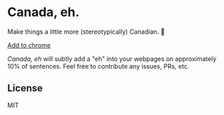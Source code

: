 # Canada, eh.

Make things a little more (stereotypically) Canadian. :maple_leaf:

[Add to chrome](https://chrome.google.com/webstore/detail/canada-eh/kffnckgilffngpffniaobbmeldmmgioh)

*Canada, eh* will subtly add a "eh" into your webpages on approximately 10% of sentences. Feel free to contribute any issues, PRs, etc.

## License

MIT
